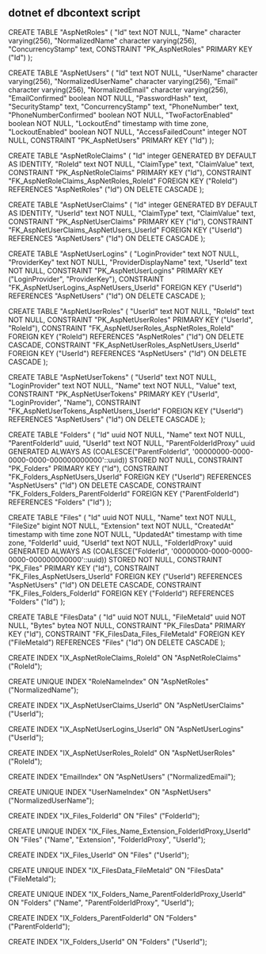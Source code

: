 ## dotnet ef dbcontext script ##

CREATE TABLE "AspNetRoles" (
    "Id" text NOT NULL,
    "Name" character varying(256),
    "NormalizedName" character varying(256),
    "ConcurrencyStamp" text,
    CONSTRAINT "PK_AspNetRoles" PRIMARY KEY ("Id")
);


CREATE TABLE "AspNetUsers" (
    "Id" text NOT NULL,
    "UserName" character varying(256),
    "NormalizedUserName" character varying(256),
    "Email" character varying(256),
    "NormalizedEmail" character varying(256),
    "EmailConfirmed" boolean NOT NULL,
    "PasswordHash" text,
    "SecurityStamp" text,
    "ConcurrencyStamp" text,
    "PhoneNumber" text,
    "PhoneNumberConfirmed" boolean NOT NULL,
    "TwoFactorEnabled" boolean NOT NULL,
    "LockoutEnd" timestamp with time zone,
    "LockoutEnabled" boolean NOT NULL,
    "AccessFailedCount" integer NOT NULL,
    CONSTRAINT "PK_AspNetUsers" PRIMARY KEY ("Id")
);


CREATE TABLE "AspNetRoleClaims" (
    "Id" integer GENERATED BY DEFAULT AS IDENTITY,
    "RoleId" text NOT NULL,
    "ClaimType" text,
    "ClaimValue" text,
    CONSTRAINT "PK_AspNetRoleClaims" PRIMARY KEY ("Id"),
    CONSTRAINT "FK_AspNetRoleClaims_AspNetRoles_RoleId" FOREIGN KEY ("RoleId") REFERENCES "AspNetRoles" ("Id") ON DELETE CASCADE
);


CREATE TABLE "AspNetUserClaims" (
    "Id" integer GENERATED BY DEFAULT AS IDENTITY,
    "UserId" text NOT NULL,
    "ClaimType" text,
    "ClaimValue" text,
    CONSTRAINT "PK_AspNetUserClaims" PRIMARY KEY ("Id"),
    CONSTRAINT "FK_AspNetUserClaims_AspNetUsers_UserId" FOREIGN KEY ("UserId") REFERENCES "AspNetUsers" ("Id") ON DELETE CASCADE
);


CREATE TABLE "AspNetUserLogins" (
    "LoginProvider" text NOT NULL,
    "ProviderKey" text NOT NULL,
    "ProviderDisplayName" text,
    "UserId" text NOT NULL,
    CONSTRAINT "PK_AspNetUserLogins" PRIMARY KEY ("LoginProvider", "ProviderKey"),
    CONSTRAINT "FK_AspNetUserLogins_AspNetUsers_UserId" FOREIGN KEY ("UserId") REFERENCES "AspNetUsers" ("Id") ON DELETE CASCADE
);


CREATE TABLE "AspNetUserRoles" (
    "UserId" text NOT NULL,
    "RoleId" text NOT NULL,
    CONSTRAINT "PK_AspNetUserRoles" PRIMARY KEY ("UserId", "RoleId"),
    CONSTRAINT "FK_AspNetUserRoles_AspNetRoles_RoleId" FOREIGN KEY ("RoleId") REFERENCES "AspNetRoles" ("Id") ON DELETE CASCADE,
    CONSTRAINT "FK_AspNetUserRoles_AspNetUsers_UserId" FOREIGN KEY ("UserId") REFERENCES "AspNetUsers" ("Id") ON DELETE CASCADE
);


CREATE TABLE "AspNetUserTokens" (
    "UserId" text NOT NULL,
    "LoginProvider" text NOT NULL,
    "Name" text NOT NULL,
    "Value" text,
    CONSTRAINT "PK_AspNetUserTokens" PRIMARY KEY ("UserId", "LoginProvider", "Name"),
    CONSTRAINT "FK_AspNetUserTokens_AspNetUsers_UserId" FOREIGN KEY ("UserId") REFERENCES "AspNetUsers" ("Id") ON DELETE CASCADE
);


CREATE TABLE "Folders" (
    "Id" uuid NOT NULL,
    "Name" text NOT NULL,
    "ParentFolderId" uuid,
    "UserId" text NOT NULL,
    "ParentFolderIdProxy" uuid GENERATED ALWAYS AS (COALESCE("ParentFolderId", '00000000-0000-0000-0000-000000000000'::uuid)) STORED NOT NULL,
    CONSTRAINT "PK_Folders" PRIMARY KEY ("Id"),
    CONSTRAINT "FK_Folders_AspNetUsers_UserId" FOREIGN KEY ("UserId") REFERENCES "AspNetUsers" ("Id") ON DELETE CASCADE,
    CONSTRAINT "FK_Folders_Folders_ParentFolderId" FOREIGN KEY ("ParentFolderId") REFERENCES "Folders" ("Id")
);


CREATE TABLE "Files" (
    "Id" uuid NOT NULL,
    "Name" text NOT NULL,
    "FileSize" bigint NOT NULL,
    "Extension" text NOT NULL,
    "CreatedAt" timestamp with time zone NOT NULL,
    "UpdatedAt" timestamp with time zone,
    "FolderId" uuid,
    "UserId" text NOT NULL,
    "FolderIdProxy" uuid GENERATED ALWAYS AS (COALESCE("FolderId", '00000000-0000-0000-0000-000000000000'::uuid)) STORED NOT NULL,
    CONSTRAINT "PK_Files" PRIMARY KEY ("Id"),
    CONSTRAINT "FK_Files_AspNetUsers_UserId" FOREIGN KEY ("UserId") REFERENCES "AspNetUsers" ("Id") ON DELETE CASCADE,
    CONSTRAINT "FK_Files_Folders_FolderId" FOREIGN KEY ("FolderId") REFERENCES "Folders" ("Id")
);


CREATE TABLE "FilesData" (
    "Id" uuid NOT NULL,
    "FileMetaId" uuid NOT NULL,
    "Bytes" bytea NOT NULL,
    CONSTRAINT "PK_FilesData" PRIMARY KEY ("Id"),
    CONSTRAINT "FK_FilesData_Files_FileMetaId" FOREIGN KEY ("FileMetaId") REFERENCES "Files" ("Id") ON DELETE CASCADE
);


CREATE INDEX "IX_AspNetRoleClaims_RoleId" ON "AspNetRoleClaims" ("RoleId");


CREATE UNIQUE INDEX "RoleNameIndex" ON "AspNetRoles" ("NormalizedName");


CREATE INDEX "IX_AspNetUserClaims_UserId" ON "AspNetUserClaims" ("UserId");


CREATE INDEX "IX_AspNetUserLogins_UserId" ON "AspNetUserLogins" ("UserId");


CREATE INDEX "IX_AspNetUserRoles_RoleId" ON "AspNetUserRoles" ("RoleId");


CREATE INDEX "EmailIndex" ON "AspNetUsers" ("NormalizedEmail");


CREATE UNIQUE INDEX "UserNameIndex" ON "AspNetUsers" ("NormalizedUserName");


CREATE INDEX "IX_Files_FolderId" ON "Files" ("FolderId");


CREATE UNIQUE INDEX "IX_Files_Name_Extension_FolderIdProxy_UserId" ON "Files" ("Name", "Extension", "FolderIdProxy", "UserId");


CREATE INDEX "IX_Files_UserId" ON "Files" ("UserId");


CREATE UNIQUE INDEX "IX_FilesData_FileMetaId" ON "FilesData" ("FileMetaId");


CREATE UNIQUE INDEX "IX_Folders_Name_ParentFolderIdProxy_UserId" ON "Folders" ("Name", "ParentFolderIdProxy", "UserId");


CREATE INDEX "IX_Folders_ParentFolderId" ON "Folders" ("ParentFolderId");


CREATE INDEX "IX_Folders_UserId" ON "Folders" ("UserId");